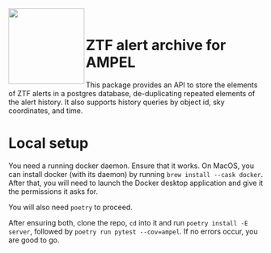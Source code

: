

<img align="left" src="https://desycloud.desy.de/index.php/s/6gJs9bYBG3tWFDz/preview" width="150" height="150"/>  
<br>

# ZTF alert archive for AMPEL

This package provides an API to store the elements of ZTF alerts in a postgres database, de-duplicating repeated elements of the alert history. It also supports history queries by object id, sky coordinates, and time.

# Local setup

You need a running docker daemon. Ensure that it works. On MacOS, you can install docker (with its daemon) by running `brew install --cask docker`. After that, you will need to launch the Docker desktop application and give it the permissions it asks for. 

You will also need `poetry` to proceed.


After ensuring both, clone the repo, `cd` into it and run `poetry install -E server`, followed by `poetry run pytest --cov=ampel`. If no errors occur, you are good to go.